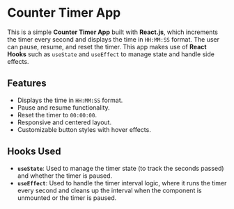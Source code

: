 # Counter Timer App

This is a simple **Counter Timer App** built with **React.js**, which increments the timer every second and displays the time in `HH:MM:SS` format. The user can pause, resume, and reset the timer. This app makes use of **React Hooks** such as `useState` and `useEffect` to manage state and handle side effects.

## Features

- Displays the time in `HH:MM:SS` format.
- Pause and resume functionality.
- Reset the timer to `00:00:00`.
- Responsive and centered layout.
- Customizable button styles with hover effects.

## Hooks Used

- **`useState`**: Used to manage the timer state (to track the seconds passed) and whether the timer is paused.
- **`useEffect`**: Used to handle the timer interval logic, where it runs the timer every second and cleans up the interval when the component is unmounted or the timer is paused.
